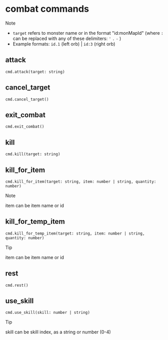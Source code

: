 # combat commands

> [!NOTE]
>
> - `target` refers to monster name or in the format "id:monMapId" (where `:` can be replaced with any of these delimiters: `'` `.` `-` )
> - Example formats: `id.1` (left orb) | `id:3` (right orb)

## attack

```
cmd.attack(target: string)
```

## cancel_target

```
cmd.cancel_target()
```

## exit_combat

```
cmd.exit_combat()
```

## kill

```
cmd.kill(target: string)
```

## kill_for_item

```
cmd.kill_for_item(target: string, item: number | string, quantity: number)
```

> [!NOTE]
> item can be item name or id

## kill_for_temp_item

```
cmd.kill_for_temp_item(target: string, item: number | string, quantity: number)
```

> [!TIP]
> item can be item name or id

## rest

```
cmd.rest()
```

## use_skill

```
cmd.use_skill(skill: number | string)
```

> [!TIP]
> skill can be skill index, as a string or number (0-4)
